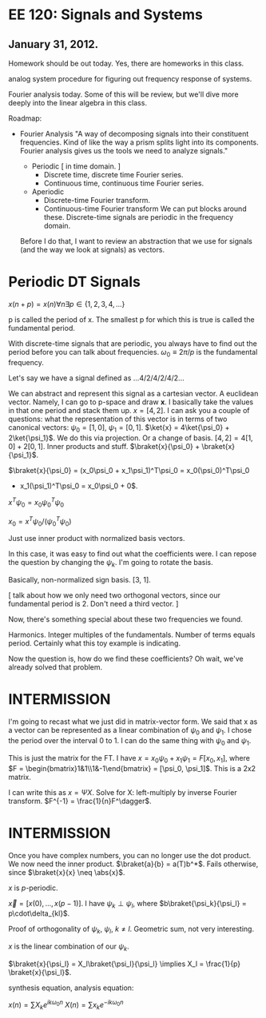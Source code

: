 EE 120: Signals and Systems
===========================
January 31, 2012.
-----------------

Homework should be out today. Yes, there are homeworks in this class.

analog system procedure for figuring out frequency response of
systems.

Fourier analysis today. Some of this will be review, but we'll dive
more deeply into the linear algebra in this class.

Roadmap:

 * Fourier Analysis
   "A way of decomposing signals into their constituent frequencies.
   Kind of like the way a prism splits light into its components.
   Fourier analysis gives us the tools we need to analyze signals."
   + Periodic [ in time domain. ]
	 - Discrete time, discrete time Fourier series.
	 - Continuous time, continuous time Fourier series.
   + Aperiodic
	 - Discrete-time Fourier transform.
	 - Continuous-time Fourier transform
   We can put blocks around these. Discrete-time signals are periodic
   in the frequency domain.

   Before I do that, I want to review an abstraction that we use for
   signals (and the way we look at signals) as vectors.

Periodic DT Signals
===================

$x(n+p) = x(n) \forall n \exists p \in \{1,2,3,4,...\}$

p is called the period of x. The smallest p for which this is true is
called the fundamental period.

With discrete-time signals that are periodic, you always have to find out
the period before you can talk about frequencies. $\omega_0\equiv2\pi/p$ is
the fundamental frequency.

Let's say we have a signal defined as ...4/2/4/2/4/2...

We can abstract and represent this signal as a cartesian vector. A
euclidean vector. Namely, I can go to p-space and draw $\mathbf{x}$. I
basically take the values in that one period and stack them
up. $x=[4, 2]$. I can ask you a couple of questions: what the
representation of this vector is in terms of two canonical vectors:
$\psi_0=[1,0]$, $\psi_1=[0,1]$. $\ket{x} = 4\ket{\psi_0} +
2\ket{\psi_1}$. We do this via projection. Or a change of basis. $[4,2] =
4[1,0] + 2[0,1]$. Inner products and stuff. $\braket{x}{\psi_0} +
\braket{x}{\psi_1}$.

$\braket{x}{\psi_0} = (x_0\psi_0 + x_1\psi_1)^T\psi_0 = x_0(\psi_0)^T\psi_0
+ x_1(\psi_1)^T\psi_0 = x_0\psi_0 + 0$.

$x^T\psi_0 = x_0\psi_0^T\psi_0$

$x_0 = x^T\psi_0/(\psi_0^T\psi_0)$

Just use inner product with normalized basis vectors.

In this case, it was easy to find out what the coefficients were. I can
repose the question by changing the $\psi_k$. I'm going to rotate the basis.

Basically, non-normalized sign basis. [3, 1].

[ talk about how we only need two orthogonal vectors, since our fundamental
  period is 2. Don't need a third vector. ]

Now, there's something special about these two frequencies we found.

Harmonics. Integer multiples of the fundamentals. Number of terms equals
period. Certainly what this toy example is indicating.

Now the question is, how do we find these coefficients? Oh wait, we've
already solved that problem.

INTERMISSION
============

I'm going to recast what we just did in matrix-vector form. We said that x
as a vector can be represented as a linear combination of $\psi_0$ and
$\psi_1$. I chose the period over the interval 0 to 1. I can do the same
thing with $\psi_0$ and $\psi_1$.

This is just the matrix for the FT. I have $x = x_0\psi_0 + x_1\psi_1 =
F[x_0,x_1]$, where $F = \begin{bmatrix}1&1\\1&-1\end{bmatrix} =
[\psi_0, \psi_1]$. This is a 2x2 matrix.

I can write this as $x = \Psi X$. Solve for X: left-multiply by inverse Fourier
transform. $F^{-1} = \frac{1}{n}F^\dagger$.

INTERMISSION
============

Once you have complex numbers, you can no longer use the dot product. We
now need the inner product. $\braket{a}{b} = a(T)b^*$. Fails otherwise, since
$\braket{x}{x} \neq \abs{x}$.

$x$ is $p$-periodic.

$\vec{x} = [x(0), ... , x(p-1)]$. I have $\psi_k \perp \psi_l$, where
$b\braket{\psi_k}{\psi_l} = p\cdot\delta_{kl}$.

Proof of orthogonality of $\psi_k$, $\psi_l$, $k \neq l$. Geometric sum,
not very interesting.

$x$ is the linear combination of our $\psi_k$.

$\braket{x}{\psi_l} = X_l\braket{\psi_l}{\psi_l} \implies X_l =
\frac{1}{p} \braket{x}{\psi_l}$.

synthesis equation, analysis equation:

$x(n) = \sum X_k e^{ik\omega_0n}$
$X(n) = \sum x_k e^{-ik\omega_0n}$
